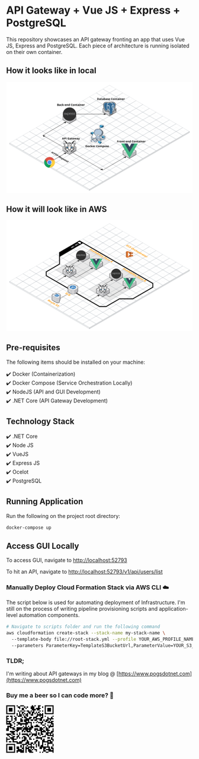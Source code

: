 # API Gateway + Vue JS + Express + PostgreSQL 

This repository showcases an API gateway fronting an app that uses Vue JS, Express and PostgreSQL. Each piece of architecture is running isolated on their own container.

## How it looks like in local

![Local Stack Diagram](https://github.com/allanchua101/api-gateway-vue-express-pg/blob/master/VueJS%20Express%20Ocelot%20Local%20(1).png "Local Stack Diagram")

## How it will look like in AWS

![Stack Diagram](https://github.com/allanchua101/api-gateway-vue-express-pg/blob/master/Stack%20Diagram.png "Stack Diagram")

## Pre-requisites

The following items should be installed on your machine:

:heavy_check_mark: Docker          (Containerization)  
:heavy_check_mark: Docker Compose  (Service Orchestration Locally)  
:heavy_check_mark: NodeJS          (API and GUI Development)  
:heavy_check_mark: .NET Core       (API Gateway Development)  

## Technology Stack

:heavy_check_mark: .NET Core  
:heavy_check_mark: Node JS  
:heavy_check_mark: VueJS  
:heavy_check_mark: Express JS  
:heavy_check_mark: Ocelot  
:heavy_check_mark: PostgreSQL  

## Running Application

Run the following on the project root directory:

```sh
docker-compose up
```

## Access GUI Locally

To access GUI, navigate to [http://localhost:52793](http://localhost:52793)  

To hit an API, navigate to [http://localhost:52793/v1/api/users/list](http://localhost:52793/v1/api/users/list)

### Manually Deploy Cloud Formation Stack via AWS CLI :cloud:

The script below is used for automating deployment of Infrastructure. I'm still on the process of writing pipeline provisioning scripts and application-level automation components.

```sh
# Navigate to scripts folder and run the following command
aws cloudformation create-stack --stack-name my-stack-name \ 
  --template-body file://root-stack.yml --profile YOUR_AWS_PROFILE_NAME \ 
  --parameters ParameterKey=TemplateS3BucketUrl,ParameterValue=YOUR_S3_URL_HERE
```

### TLDR;
I'm writing about API gateways in my blog @ [https://www.pogsdotnet.com](https://www.pogsdotnet.com)
  
### Buy me a beer so I can code more? :beer:

![QR Code](https://github.com/allanchua101/api-gateway-vue-express-pg/blob/master/QR%20Code.png "QR Code")
